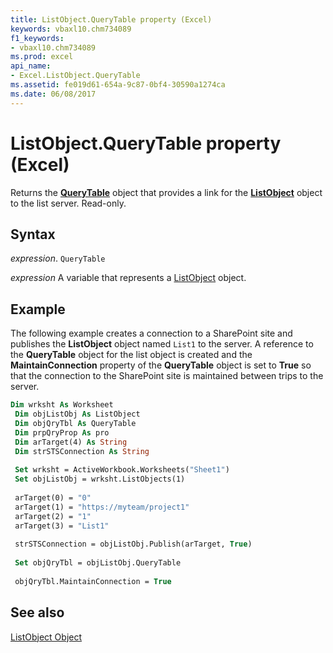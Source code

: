 ```yaml
---
title: ListObject.QueryTable property (Excel)
keywords: vbaxl10.chm734089
f1_keywords:
- vbaxl10.chm734089
ms.prod: excel
api_name:
- Excel.ListObject.QueryTable
ms.assetid: fe019d61-654a-9c87-0bf4-30590a1274ca
ms.date: 06/08/2017
---
```



# ListObject.QueryTable property (Excel)

Returns the  **[QueryTable](Excel.QueryTable.md)** object that provides a link for the **[ListObject](Excel.ListObject.md)** object to the list server. Read-only.


## Syntax

_expression_. `QueryTable`

_expression_ A variable that represents a [ListObject](Excel.ListObject.md) object.


## Example

The following example creates a connection to a SharePoint site and publishes the  **ListObject** object named `List1` to the server. A reference to the **QueryTable** object for the list object is created and the **MaintainConnection** property of the **QueryTable** object is set to **True** so that the connection to the SharePoint site is maintained between trips to the server.


```vb
Dim wrksht As Worksheet 
 Dim objListObj As ListObject 
 Dim objQryTbl As QueryTable 
 Dim prpQryProp As pro 
 Dim arTarget(4) As String 
 Dim strSTSConnection As String 
 
 Set wrksht = ActiveWorkbook.Worksheets("Sheet1") 
 Set objListObj = wrksht.ListObjects(1) 
 
 arTarget(0) = "0" 
 arTarget(1) = "https://myteam/project1" 
 arTarget(2) = "1" 
 arTarget(3) = "List1" 
 
 strSTSConnection = objListObj.Publish(arTarget, True) 
 
 Set objQryTbl = objListObj.QueryTable 
 
 objQryTbl.MaintainConnection = True
```


## See also


[ListObject Object](Excel.ListObject.md)


